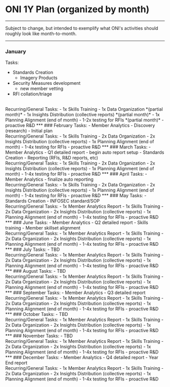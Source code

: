 # ONI 1Y Plan (organized by month)
***
Subject to change, but intended to exemplify what ONI's activities should roughly look like month-to-month.
***
### January
Tasks:
- Standards Creation 
    - Imagery Products
- Security Measures development 
    - new member vetting
- RFI collation/triage
<br>
Recurring/General Tasks:
- 1x Skills Training
- 1x Data Organization *(partial month)*
- 1x Insights Distribution (collective reports) *(partial month)*
- 1x Planning Alignment (end of month)
- 1-2x testing for RFIs *(partial month)*
- proactive R&D
***
### February
Tasks:
- Member Analytics
    - Discovery (research)
    - Initial plan
<br>
Recurring/General Tasks:
- 1x Skills Training
- 2x Data Organization
- 2x Insights Distribution (collective reports)
- 1x Planning Alignment (end of month)
- 1-4x testing for RFIs
- proactive R&D
***
### March
Tasks:
- Member Analytics
    - Q1 detailed report
    - begin auto report setup
- Standards Creation 
    - Reporting (RFIs, R&D reports, etc)
<br>
Recurring/General Tasks:
- 1x Skills Training
- 2x Data Organization
- 2x Insights Distribution (collective reports)
- 1x Planning Alignment (end of month)
- 1-4x testing for RFIs
- proactive R&D
***
### April
Tasks:
- Member Analytics
    - finalize auto reporting

<br>
Recurring/General Tasks:
- 1x Skills Training
- 2x Data Organization
- 2x Insights Distribution (collective reports)
- 1x Planning Alignment (end of month)
- 1-4x testing for RFIs
- proactive R&D
***
### May
Tasks:
- Standards Creation
    - INFOSEC standard/SOP
<br>
Recurring/General Tasks:
- 1x Member Analytics Report
- 1x Skills Training
- 2x Data Organization
- 2x Insights Distribution (collective reports)
- 1x Planning Alignment (end of month)
- 1-4x testing for RFIs
- proactive R&D
***
### June
Tasks:
- Member Analytics
    - Q2 detailed report
- Skills training
    - Member skillset alignment
<br>
Recurring/General Tasks:
- 1x Member Analytics Report
- 1x Skills Training
- 2x Data Organization
- 2x Insights Distribution (collective reports)
- 1x Planning Alignment (end of month)
- 1-4x testing for RFIs
- proactive R&D
***
### July
Tasks:
- TBD
<br>
Recurring/General Tasks:
- 1x Member Analytics Report
- 1x Skills Training
- 2x Data Organization
- 2x Insights Distribution (collective reports)
- 1x Planning Alignment (end of month)
- 1-4x testing for RFIs
- proactive R&D
***
### August
Tasks:
- TBD
<br>
Recurring/General Tasks:
- 1x Member Analytics Report
- 1x Skills Training
- 2x Data Organization
- 2x Insights Distribution (collective reports)
- 1x Planning Alignment (end of month)
- 1-4x testing for RFIs
- proactive R&D
***
### September
Tasks:
- Member Analytics
    - Q3 detailed report
<br>
Recurring/General Tasks:
- 1x Member Analytics Report
- 1x Skills Training
- 2x Data Organization
- 2x Insights Distribution (collective reports)
- 1x Planning Alignment (end of month)
- 1-4x testing for RFIs
- proactive R&D
***
### October
Tasks:
- TBD
<br>
Recurring/General Tasks:
- 1x Member Analytics Report
- 1x Skills Training
- 2x Data Organization
- 2x Insights Distribution (collective reports)
- 1x Planning Alignment (end of month)
- 1-4x testing for RFIs
- proactive R&D
***
### November
Tasks:
- TBD
<br>
Recurring/General Tasks:
- 1x Member Analytics Report
- 1x Skills Training
- 2x Data Organization
- 2x Insights Distribution (collective reports)
- 1x Planning Alignment (end of month)
- 1-4x testing for RFIs
- proactive R&D
***
### December
Tasks:
- Member Analytics
    - Q4 detailed report
    - Year End report
<br>
Recurring/General Tasks:
- 1x Member Analytics Report
- 1x Skills Training
- 2x Data Organization
- 2x Insights Distribution (collective reports)
- 1x Planning Alignment (end of month)
- 1-4x testing for RFIs
- proactive R&D